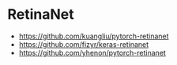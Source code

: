 

# RetinaNet

- https://github.com/kuangliu/pytorch-retinanet
- https://github.com/fizyr/keras-retinanet
- https://github.com/yhenon/pytorch-retinanet 




